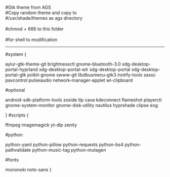 #Gtk theme from AGS</br>
#Copy random theme and copy to</br>
#/usr/shade/themes as ags directory</br>  
#chmod + 666 to this folder</br>  
#for shell to modification</br>  
***
#system {

aylur-gtk-theme-git
brightnessctl
gnome-bluetooth-3.0
xdg-desktop-portal-hyprland
xdg-desktop-portal-wlr
xdg-desktop-portal
xdg-desktop-portal-gtk
polkit-gnome
swww-git
libdbusmenu-gtk3
inotify-tools
sassc
pavcontrol
pulseaudio
network-manager-applet
wl-clipboard

#optional

android-sdk-platform-tools
zoxide
tlp
cava
kdeconnect
flameshot
playerctl
gnome-system-monitor
gnome-disk-utility
nautilus
hyprshade
clipse
eog

}
#scripts {

ffmpeg
imagemagick
yt-dlp
zenity

#python

python-yaml
python-pillow
python-requests
python-bs4
python-pathvalidate
python-music-tag
python-mutagen

#fonts

mononoki
noto-sans
}
